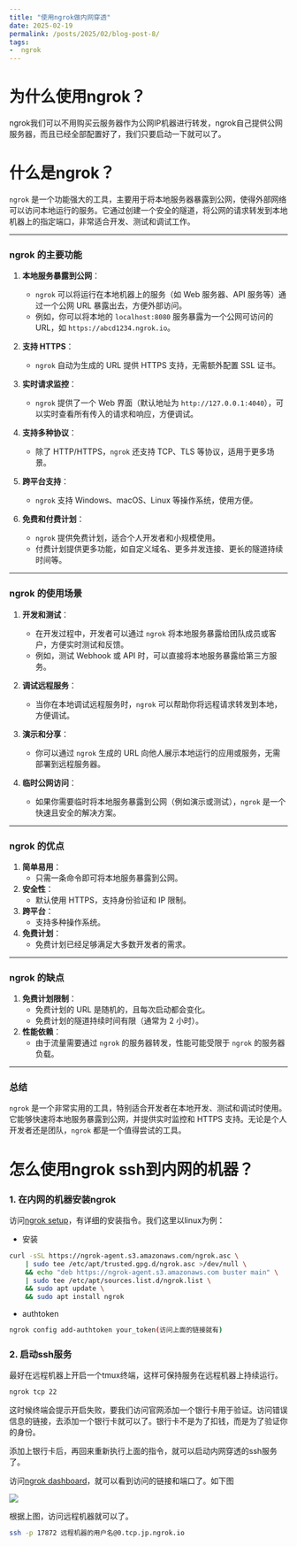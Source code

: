 ```yaml
---
title: "使用ngrok做内网穿透"
date: 2025-02-19
permalink: /posts/2025/02/blog-post-8/
tags:
-  ngrok
---
```



# 为什么使用ngrok？

ngrok我们可以不用购买云服务器作为公网IP机器进行转发，ngrok自己提供公网服务器，而且已经全部配置好了，我们只要启动一下就可以了。

# 什么是ngrok？

`ngrok` 是一个功能强大的工具，主要用于将本地服务器暴露到公网，使得外部网络可以访问本地运行的服务。它通过创建一个安全的隧道，将公网的请求转发到本地机器上的指定端口，非常适合开发、测试和调试工作。

---

### **ngrok 的主要功能**
1. **本地服务暴露到公网**：
   - `ngrok` 可以将运行在本地机器上的服务（如 Web 服务器、API 服务等）通过一个公网 URL 暴露出去，方便外部访问。
   - 例如，你可以将本地的 `localhost:8080` 服务暴露为一个公网可访问的 URL，如 `https://abcd1234.ngrok.io`。

2. **支持 HTTPS**：
   - `ngrok` 自动为生成的 URL 提供 HTTPS 支持，无需额外配置 SSL 证书。

3. **实时请求监控**：
   - `ngrok` 提供了一个 Web 界面（默认地址为 `http://127.0.0.1:4040`），可以实时查看所有传入的请求和响应，方便调试。

4. **支持多种协议**：
   - 除了 HTTP/HTTPS，`ngrok` 还支持 TCP、TLS 等协议，适用于更多场景。

5. **跨平台支持**：
   - `ngrok` 支持 Windows、macOS、Linux 等操作系统，使用方便。

6. **免费和付费计划**：
   - `ngrok` 提供免费计划，适合个人开发者和小规模使用。
   - 付费计划提供更多功能，如自定义域名、更多并发连接、更长的隧道持续时间等。

---

### **ngrok 的使用场景**
1. **开发和测试**：
   - 在开发过程中，开发者可以通过 `ngrok` 将本地服务暴露给团队成员或客户，方便实时测试和反馈。
   - 例如，测试 Webhook 或 API 时，可以直接将本地服务暴露给第三方服务。

2. **调试远程服务**：
   - 当你在本地调试远程服务时，`ngrok` 可以帮助你将远程请求转发到本地，方便调试。

3. **演示和分享**：
   - 你可以通过 `ngrok` 生成的 URL 向他人展示本地运行的应用或服务，无需部署到远程服务器。

4. **临时公网访问**：
   - 如果你需要临时将本地服务暴露到公网（例如演示或测试），`ngrok` 是一个快速且安全的解决方案。

---


### **ngrok 的优点**
1. **简单易用**：
   - 只需一条命令即可将本地服务暴露到公网。
2. **安全性**：
   - 默认使用 HTTPS，支持身份验证和 IP 限制。
3. **跨平台**：
   - 支持多种操作系统。
4. **免费计划**：
   - 免费计划已经足够满足大多数开发者的需求。

---

### **ngrok 的缺点**
1. **免费计划限制**：
   - 免费计划的 URL 是随机的，且每次启动都会变化。
   - 免费计划的隧道持续时间有限（通常为 2 小时）。
2. **性能依赖**：
   - 由于流量需要通过 `ngrok` 的服务器转发，性能可能受限于 `ngrok` 的服务器负载。

---

### **总结**
`ngrok` 是一个非常实用的工具，特别适合开发者在本地开发、测试和调试时使用。它能够快速将本地服务暴露到公网，并提供实时监控和 HTTPS 支持。无论是个人开发者还是团队，`ngrok` 都是一个值得尝试的工具。


# 怎么使用ngrok ssh到内网的机器？

### 1. 在内网的机器安装ngrok

访问[ngrok setup](https://dashboard.ngrok.com/get-started/setup/linux)，有详细的安装指令。我们这里以linux为例：

* 安装
```bash
curl -sSL https://ngrok-agent.s3.amazonaws.com/ngrok.asc \
	| sudo tee /etc/apt/trusted.gpg.d/ngrok.asc >/dev/null \
	&& echo "deb https://ngrok-agent.s3.amazonaws.com buster main" \
	| sudo tee /etc/apt/sources.list.d/ngrok.list \
	&& sudo apt update \
	&& sudo apt install ngrok
```

* authtoken
```bash
ngrok config add-authtoken your_token(访问上面的链接就有)
```

### 2. 启动ssh服务

最好在远程机器上开启一个tmux终端，这样可保持服务在远程机器上持续运行。

```bash
ngrok tcp 22
```

这时候终端会提示开启失败，要我们访问官网添加一个银行卡用于验证。访问错误信息的链接，去添加一个银行卡就可以了。银行卡不是为了扣钱，而是为了验证你的身份。

添加上银行卡后，再回来重新执行上面的指令，就可以启动内网穿透的ssh服务了。


访问[ngrok dashboard](https://dashboard.ngrok.com/endpoints)，就可以看到访问的链接和端口了。如下图

![](https://borninfreedom.github.io/images/2025/02/ngrok/1.png)

根据上图，访问远程机器就可以了。

```bash
ssh -p 17872 远程机器的用户名@0.tcp.jp.ngrok.io
```
